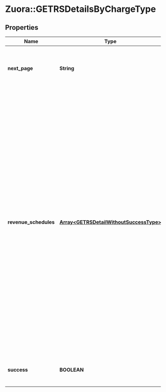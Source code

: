 # Zuora::GETRSDetailsByChargeType

## Properties
Name | Type | Description | Notes
------------ | ------------- | ------------- | -------------
**next_page** | **String** | URL to retrieve the next page of the response if it exists; otherwise absent.  | [optional] 
**revenue_schedules** | [**Array&lt;GETRSDetailWithoutSuccessType&gt;**](GETRSDetailWithoutSuccessType.md) | Represents how revenue will be recognized over time.  This contains the details of a revenue schedule. If you do not specify the &#x60;pageSize&#x60; variable, the default number of revenue schedules returned per invocation is 8, and if there are more than 8 revenue schedules to be returned, the &#x60;nextPage&#x60; field will provide a hyperlink to view the next page(s) of revenue events. The order of revenue schedules is descending by the &#x60;updatedOn&#x60; field.  | [optional] 
**success** | **BOOLEAN** | Returns &#x60;true&#x60; if the request was processed successfully.  | [optional] 


